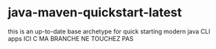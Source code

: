 # java-maven-quickstart-latest

 this is an up-to-date base archetype for quick starting modern java CLI apps 
 ICI C MA BRANCHE NE TOUCHEZ PAS
